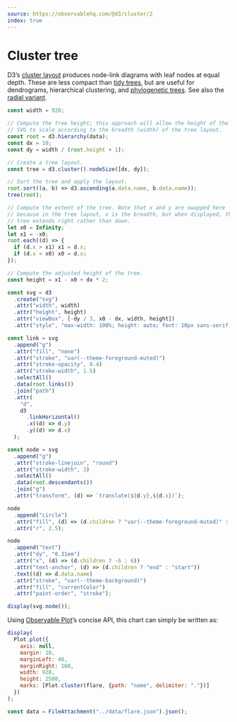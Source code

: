 ```yaml
---
source: https://observablehq.com/@d3/cluster/2
index: true
---
```


# Cluster tree

D3’s [cluster layout](https://d3js.org/d3-hierarchy/cluster) produces node-link diagrams with leaf nodes at equal depth. These are less compact than [tidy trees](./tree), but are useful for dendrograms, hierarchical clustering, and [phylogenetic trees](./tree-of-life). See also the [radial variant](./radial-cluster).

```js echo
const width = 928;

// Compute the tree height; this approach will allow the height of the
// SVG to scale according to the breadth (width) of the tree layout.
const root = d3.hierarchy(data);
const dx = 10;
const dy = width / (root.height + 1);

// Create a tree layout.
const tree = d3.cluster().nodeSize([dx, dy]);

// Sort the tree and apply the layout.
root.sort((a, b) => d3.ascending(a.data.name, b.data.name));
tree(root);

// Compute the extent of the tree. Note that x and y are swapped here
// because in the tree layout, x is the breadth, but when displayed, the
// tree extends right rather than down.
let x0 = Infinity;
let x1 = -x0;
root.each((d) => {
  if (d.x > x1) x1 = d.x;
  if (d.x < x0) x0 = d.x;
});

// Compute the adjusted height of the tree.
const height = x1 - x0 + dx * 2;

const svg = d3
  .create("svg")
  .attr("width", width)
  .attr("height", height)
  .attr("viewBox", [-dy / 3, x0 - dx, width, height])
  .attr("style", "max-width: 100%; height: auto; font: 10px sans-serif;");

const link = svg
  .append("g")
  .attr("fill", "none")
  .attr("stroke", "var(--theme-foreground-muted)")
  .attr("stroke-opacity", 0.4)
  .attr("stroke-width", 1.5)
  .selectAll()
  .data(root.links())
  .join("path")
  .attr(
    "d",
    d3
      .linkHorizontal()
      .x((d) => d.y)
      .y((d) => d.x)
  );

const node = svg
  .append("g")
  .attr("stroke-linejoin", "round")
  .attr("stroke-width", 3)
  .selectAll()
  .data(root.descendants())
  .join("g")
  .attr("transform", (d) => `translate(${d.y},${d.x})`);

node
  .append("circle")
  .attr("fill", (d) => (d.children ? "var(--theme-foreground-muted)" : "var(--theme-foreground-fainter)"))
  .attr("r", 2.5);

node
  .append("text")
  .attr("dy", "0.31em")
  .attr("x", (d) => (d.children ? -6 : 6))
  .attr("text-anchor", (d) => (d.children ? "end" : "start"))
  .text((d) => d.data.name)
  .attr("stroke", "var(--theme-background)")
  .attr("fill", "currentColor")
  .attr("paint-order", "stroke");

display(svg.node());
```

Using [Observable Plot](/plot/)’s concise API, this chart can simply be written as:

```js echo
display(
  Plot.plot({
    axis: null,
    margin: 10,
    marginLeft: 40,
    marginRight: 160,
    width: 928,
    height: 2500,
    marks: [Plot.cluster(flare, {path: "name", delimiter: "."})]
  })
);
```

```js echo
const data = FileAttachment("../data/flare.json").json();
```
